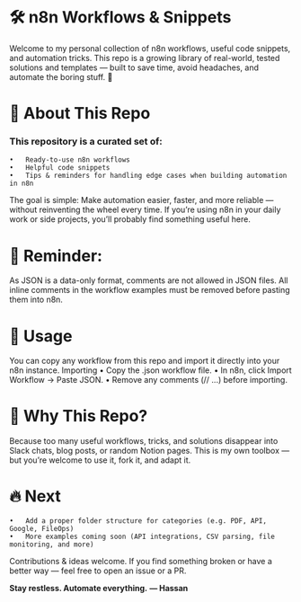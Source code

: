 
# 🛠️ n8n Workflows & Snippets
Welcome to my personal collection of n8n workflows, useful code snippets, and automation tricks.
This repo is a growing library of real-world, tested solutions and templates — built to save time, avoid headaches, and automate the boring stuff. 🚀

# 📄 About This Repo

### This repository is a curated set of:
	•	Ready-to-use n8n workflows
	•	Helpful code snippets
	•	Tips & reminders for handling edge cases when building automation in n8n

The goal is simple: Make automation easier, faster, and more reliable — without reinventing the wheel every time.
If you’re using n8n in your daily work or side projects, you’ll probably find something useful here.

# 📝 Reminder:
As JSON is a data-only format, comments are not allowed in JSON files.
All inline comments in the workflow examples must be removed before pasting them into n8n.


# 🚀 Usage
You can copy any workflow from this repo and import it directly into your n8n instance.
Importing
	•	Copy the .json workflow file.
	•	In n8n, click Import Workflow → Paste JSON.
	•	Remove any comments (// ...) before importing.

# 📌 Why This Repo?

Because too many useful workflows, tricks, and solutions disappear into Slack chats, blog posts, or random Notion pages.
This is my own toolbox — but you’re welcome to use it, fork it, and adapt it.

# 🔥 Next
	•	Add a proper folder structure for categories (e.g. PDF, API, Google, FileOps)
	•	More examples coming soon (API integrations, CSV parsing, file monitoring, and more)


Contributions & ideas welcome.
If you find something broken or have a better way — feel free to open an issue or a PR.

**Stay restless. Automate everything.**
**— Hassan**
